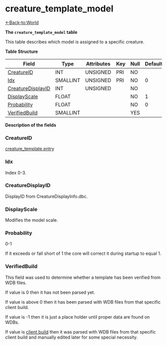 # creature_template_model

[<-Back-to:World](database-world)

**The `creature_template_model` table**

This table describes which model is assigned to a specific creature.

**Table Structure**

| Field                  | Type     | Attributes | Key | Null | Default | Extra | Comment |
| ---------------------- | -------- | ---------- | --- | ---- | ------- | ----- | ------- |
| [CreatureID][1]        | INT      | UNSIGNED   | PRI | NO   |         |       |         |
| [Idx][2]               | SMALLINT | UNSIGNED   | PRI | NO   | 0       |       |         |
| [CreatureDisplayID][3] | INT      | UNSIGNED   |     | NO   |         |       |         |
| [DisplayScale][4]      | FLOAT    |            |     | NO   | 1       |       |         |
| [Probability][5]       | FLOAT    |            |     | NO   | 0       |       |         |
| [VerifiedBuild][6]     | SMALLINT |            |     | YES  |         |       |         |

[1]: #creatureid
[2]: #idx
[3]: #creaturedisplayid
[4]: #displayscale
[5]: #probability
[6]: #verifiedbuild

**Description of the fields**

### CreatureID

[creature_template.entry](creature-template#entry)

### Idx

Index 0-3.

### CreatureDisplayID

DisplayID from CreatureDisplayInfo.dbc.

### DisplayScale

Modifies the model scale.

### Probability

0-1

If it exceeds or fall short of 1 the core will correct it during startup to equal 1.

### VerifiedBuild

This field was used to determine whether a template has been verified from WDB files.

If value is 0 then it has not been parsed yet.

If value is above 0 then it has been parsed with WDB files from that specific client build.

If value is -1 then it is just a place holder until proper data are found on WDBs.

If value is [client build](realmlist#gamebuild) then it was parsed with WDB files from that specific client build and manually edited later for some special necessity.
